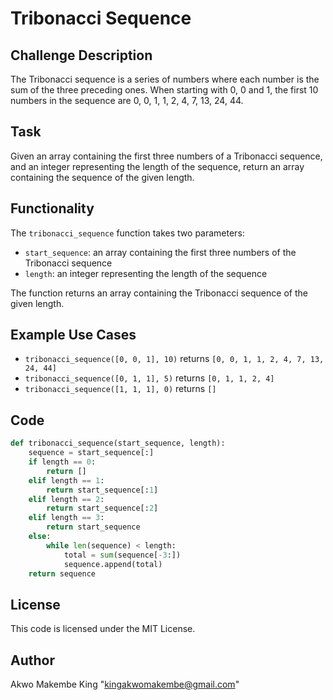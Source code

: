 

**Tribonacci Sequence**
=======================

**Challenge Description**
------------------------

The Tribonacci sequence is a series of numbers where each number is the sum of the three preceding ones. When starting with 0, 0 and 1, the first 10 numbers in the sequence are 0, 0, 1, 1, 2, 4, 7, 13, 24, 44.

**Task**
--------

Given an array containing the first three numbers of a Tribonacci sequence, and an integer representing the length of the sequence, return an array containing the sequence of the given length.

**Functionality**
----------------

The `tribonacci_sequence` function takes two parameters:

* `start_sequence`: an array containing the first three numbers of the Tribonacci sequence
* `length`: an integer representing the length of the sequence

The function returns an array containing the Tribonacci sequence of the given length.

**Example Use Cases**
--------------------

* `tribonacci_sequence([0, 0, 1], 10)` returns `[0, 0, 1, 1, 2, 4, 7, 13, 24, 44]`
* `tribonacci_sequence([0, 1, 1], 5)` returns `[0, 1, 1, 2, 4]`
* `tribonacci_sequence([1, 1, 1], 0)` returns `[]`

**Code**
------

```python
def tribonacci_sequence(start_sequence, length):
    sequence = start_sequence[:]
    if length == 0:
        return []
    elif length == 1:
        return start_sequence[:1]
    elif length == 2:
        return start_sequence[:2]
    elif length == 3:
        return start_sequence
    else:
        while len(sequence) < length:
            total = sum(sequence[-3:])
            sequence.append(total)
    return sequence
```

**License**
-------

This code is licensed under the MIT License.

**Author**
-------

Akwo Makembe King "kingakwomakembe@gmail.com"